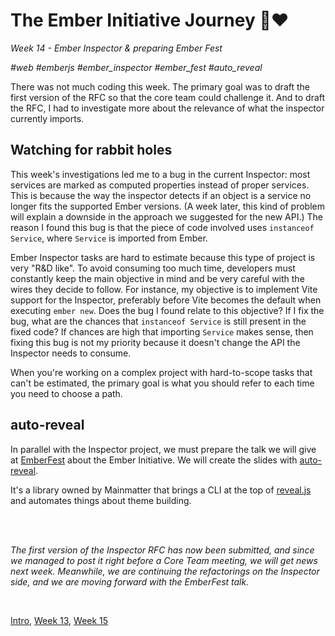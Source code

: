# The Ember Initiative Journey 🐹❤️

_Week 14 - Ember Inspector & preparing Ember Fest_

_#web #emberjs #ember_inspector #ember_fest #auto_reveal_

There was not much coding this week. The primary goal was to draft the first version of the RFC so that the core team could challenge it. And to draft the RFC, I had to investigate more about the relevance of what the inspector currently imports.

## Watching for rabbit holes

This week's investigations led me to a bug in the current Inspector: most services are marked as computed properties instead of proper services. This is because the way the inspector detects if an object is a service no longer fits the supported Ember versions. (A week later, this kind of problem will explain a downside in the approach we suggested for the new API.) The reason I found this bug is that the piece of code involved uses `instanceof Service`, where `Service` is imported from Ember.

Ember Inspector tasks are hard to estimate because this type of project is very "R&D like". To avoid consuming too much time, developers must constantly keep the main objective in mind and be very careful with the wires they decide to follow. For instance, my objective is to implement Vite support for the Inspector, preferably before Vite becomes the default when executing `ember new`. Does the bug I found relate to this objective? If I fix the bug, what are the chances that `instanceof Service` is still present in the fixed code? If chances are high that importing `Service` makes sense, then fixing this bug is not my priority because it doesn't change the API the Inspector needs to consume.

When you're working on a complex project with hard-to-scope tasks that can't be estimated, the primary goal is what you should refer to each time you need to choose a path. 

## auto-reveal

In parallel with the Inspector project, we must prepare the talk we will give at [EmberFest](https://emberfest.eu/) about the Ember Initiative. We will create the slides with [auto-reveal](https://github.com/mainmatter/auto-reveal).

It's a library owned by Mainmatter that brings a CLI at the top of [reveal.js](https://revealjs.com/) and automates things about theme building.

<br />
<br />

_The first version of the Inspector RFC has now been submitted, and since we managed to post it right before a Core Team meeting, we will get news next week. Meanwhile, we are continuing the refactorings on the Inspector side, and we are moving forward with the EmberFest talk._

<br />

[Intro](https://github.com/BlueCutOfficial/BlueCutOfficial/blob/main/articles/ember-initiative-journey/intro.md),
[Week 13](https://github.com/BlueCutOfficial/BlueCutOfficial/blob/main/articles/ember-initiative-journey/week-13.md),
[Week 15](https://github.com/BlueCutOfficial/BlueCutOfficial/blob/main/articles/ember-initiative-journey/week-15.md)
